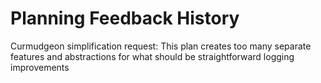 # Planning Feedback History

Curmudgeon simplification request: This plan creates too many separate features and abstractions for what should be straightforward logging improvements